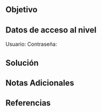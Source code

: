 ## Objetivo
## Datos de acceso al nivel
Usuario:
Contraseña:

## Solución
## Notas Adicionales
## Referencias
